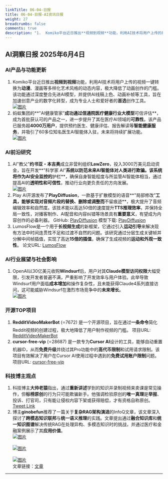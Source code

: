 ```yaml
---
linkTitle: 06-04-日报
title: 06-04-日报-AI资讯日报
weight: 27
breadcrumbs: false
comments: true
description: "1.  Komiko平台近日推出**视频到视频**功能，利用AI技术将用户上传的视频一键转换为**动漫**、漫画等多样化艺术风格的动态内容，极大降低了动画创作的门槛。该功能通过深度整合先进AI模型，并提供AI线稿上色、动画补帧等工具，旨在加速创意产业的数字化转型，成为专业人士和爱好者的**首选**创"
---
```


## AI洞察日报 2025年6月4日

### **AI产品与功能更新**

1.  Komiko平台近日推出**视频到视频**功能，利用AI技术将用户上传的视频一键转换为**动漫**、漫画等多样化艺术风格的动态内容，极大降低了动画创作的门槛。该功能通过深度整合先进AI模型，并提供AI线稿上色、动画补帧等工具，旨在加速创意产业的数字化转型，成为专业人士和爱好者的**首选**创作工具。
    <br/> [![图片](https://cdn.jsdmirror.com/gh/justlovemaki/imagehub@main/images/2025/07/news_01k02520n4fm78hy7ygyjbbdgb.avif)](https://cdn.jsdmirror.com/gh/justlovemaki/imagehub@main/images/2025/07/news_01k02520n4fm78hy7ygyjbbdgb.avif) <br/>
2.  蚂蚁集团的**"AI健康管家”**成功通过信通院医疗健康行业大模型**可信评估**，成为首批获认可的产品之一，进一步提升了其在医疗AI领域的**可靠性**。该产品已服务超**4000万用户**，提供预约医生、健康评估、报告解读等**智能健康服务**，并吸引了60多位知名医生AI智能体入驻，未来将持续扩展功能。
    <br/> [![图片](https://cdn.jsdmirror.com/gh/justlovemaki/imagehub@main/images/2025/07/news_01k02523nkf5ea6xbcwfs7r8gj.avif)](https://cdn.jsdmirror.com/gh/justlovemaki/imagehub@main/images/2025/07/news_01k02523nkf5ea6xbcwfs7r8gj.avif) <br/>

### **AI前沿研究**

1.  AI"教父”**约书亚・本吉奥**成立非营利组织**LawZero**，投入3000万美元启动资金，旨在开发**"科学家 AI”**系统以防范未来AI智能体对人类进行欺骗。该系统将作为AI安全监控的**护栏**，确保自身智能程度与所监管AI智能体相当，通过提高AI的**透明性和可信性**，推动行业向更负责任的方向发展。
    <br/> [![图片](https://cdn.jsdmirror.com/gh/justlovemaki/imagehub@main/images/2025/07/news_01k02527e3em58cpr4rxp2x3rz.avif)](https://cdn.jsdmirror.com/gh/justlovemaki/imagehub@main/images/2025/07/news_01k02527e3em58cpr4rxp2x3rz.avif) <br/>
2.  Play AI开源发布了**PlayDiffusion**，一款基于扩散模型的语音**"局部修改”**工具，能够实现对音频片段的替换、删除或调整而**不留痕迹**，极大提升了音频编辑效率和自然度。该技术能以高达50倍的速度提升**TTS推理效率**，并保持全局一致性，对播客制作、AI配音和内容纠错等场景具有**重要意义**，有望成为内容创作的必备利器。
    GitHub: [PlayDiffusion](https://github.com/playht/PlayDiffusion) 模型下载: [PlayDiffusion](https://huggingface.co/PlayHT/PlayDiffusion)
3.  LumosFlow是一个用于**长视频生成**的新框架，它通过引入**运动引导**来解决现有方法中时间连贯性不足和过渡不自然的问题。该研究通过分层生成关键帧并分解中间帧插值，实现了高达**15倍的插值**，确保了生成视频的**运动和外观一致性**。
    论文URL: [LumosFlow](https://arxiv.org/abs/2506.02497)

### **AI行业展望与社会影响**

1.  OpenAI以30亿美元收购**Windsurf**后，用户对其**Claude模型访问权限**大幅受限，引发开发者普遍不满，严重影响了开发效率与用户体验。此举导致Windsurf用户面临**成本增加**和操作复杂性，且未能获得Claude4系列直接访问，这可能威胁Windsurf在激烈市场竞争中的**未来增长**。
    <br/> [![图片](https://cdn.jsdmirror.com/gh/justlovemaki/imagehub@main/images/2025/07/news_01k0252ad0fyy898f98fe8bx5n.avif)](https://cdn.jsdmirror.com/gh/justlovemaki/imagehub@main/images/2025/07/news_01k0252ad0fyy898f98fe8bx5n.avif) <br/>

### **开源TOP项目**

1.  **RedditVideoMakerBot** (⭐7672) 是一个开源项目，旨在通过**一条命令**简化Reddit视频的创建过程，极大地降低了用户制作视频的门槛。
    项目URL: [RedditVideoMakerBot](https://github.com/elebumm/RedditVideoMakerBot)
2.  **cursor-free-vip** (⭐28687) 是一款专为**Cursor AI**设计的工具，能够自动重置机器ID，从而**免费升级**并绕过其Pro功能中的**高代币限制**和试用请求限制。该项目有效解决了用户在Cursor AI使用过程中遇到的**免费试用账户限制**问题。
    项目URL: [cursor-free-vip](https://github.com/yeongpin/cursor-free-vip)

### **科技博主观点**

1.  科技博主**大帅老猿**指出，通过**重新讲述**学到的知识并录制视频来卖课是常见操作，但**标榜原创**的行为只可能欺骗新手。他强调检验原创的**唯一真理**是**举报**、投诉、打官司，只有能让侵权内容下架或获得赔偿，才有资格自称原创。
    [Tweet Link](https://x.com/ezshine/status/1930068772146295153)
2.  博主**ginobefun**推荐了一篇关于**复杂RAG架构演进**的InfoQ文章，该文章深入探讨了**跨模态知识联邦**与**统一语义推理**的实践。文章提出通过**融合知识库**和**统一知识图谱**解决传统RAG在处理异构、多模态知识时的挑战，并通过医疗和金融案例展示了其**应用价值**。
<br/> [![图片](https://cdn.jsdmirror.com/gh/justlovemaki/imagehub@main/images/2025/07/news_01k0254adrfrvsh6k5c4g1s86e.avif)](https://cdn.jsdmirror.com/gh/justlovemaki/imagehub@main/images/2025/07/news_01k0254adrfrvsh6k5c4g1s86e.avif) <br/> <br/> [![图片](https://cdn.jsdmirror.com/gh/justlovemaki/imagehub@main/images/2025/07/news_01k0252g9temvaxhs2d351qe7s.avif)](https://cdn.jsdmirror.com/gh/justlovemaki/imagehub@main/images/2025/07/news_01k0252g9temvaxhs2d351qe7s.avif) <br/> <br/> [![图片](https://cdn.jsdmirror.com/gh/justlovemaki/imagehub@main/images/2025/07/news_01k0252k25e6ssefq3e18bfcy4.avif)](https://cdn.jsdmirror.com/gh/justlovemaki/imagehub@main/images/2025/07/news_01k0252k25e6ssefq3e18bfcy4.avif) <br/> 文章链接：[文章](https://bestblogs.dev/article/2ba211)

---
